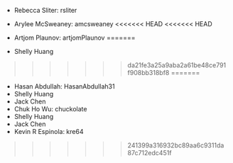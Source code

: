* Rebecca Sliter: rsliter
* Arylee McSweaney: amcsweaney
<<<<<<< HEAD
<<<<<<< HEAD



* Artjom Plaunov: artjomPlaunov 
=======
* Shelly Huang
>>>>>>> da21fe3a25a9aba2a61be48ce791f908bb318bf8
=======
* Hasan Abdullah: HasanAbdullah31
* Shelly Huang
* Jack Chen
* Chuk Ho Wu: chuckolate
* Shelly Huang
* Jack Chen
* Kevin R Espinola: kre64
>>>>>>> 241399a316932bc89aa6c9311da87c712edc451f
